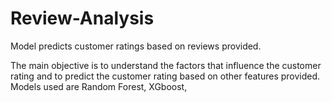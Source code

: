 # Review-Analysis
Model predicts customer ratings based on reviews provided.

The main objective is to understand the factors that influence the customer rating and to predict the customer rating based on other features provided.
Models used are Random Forest, XGboost,
